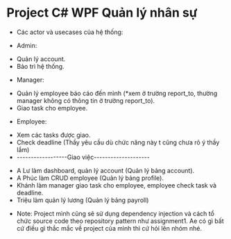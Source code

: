 # Project C# WPF Quản lý nhân sự

* Các actor và usecases của hệ thống: 
- Admin: 
+ Quản lý account. 
+ Bảo trì hệ thống.
- Manager: 
+ Quản lý employee báo cáo đến mình (*xem ở trường report_to, 
thường manager không có thông tin ở trường report_to). 
+ Giao task cho employee.
- Employee:
+ Xem các tasks được giao. 
+ Check deadline (Thầy yêu cầu dù chức năng này t cũng chưa rõ ý thầy lắm)
+ ------------------Giao việc--------------------

- A Lư làm dashboard, quản lý account (Quản lý bảng account).
- A Phúc làm CRUD employee (Quản lý bảng profile).
- Khánh làm manager giao task cho employee, employee
check task và deadline.
- Triệu làm quản lý lương (Quản lý bảng payroll)

* Note: Project mình cũng sẽ sử dụng dependency injection và 
cách tổ chức source code theo repository pattern như assignment1.
Ae có gì bất cứ điều gì thắc mắc về project của mình thì cứ hỏi lên 
nhóm nhé.
